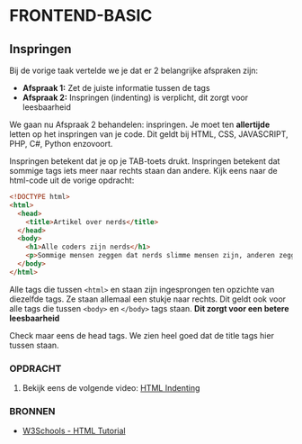 # FRONTEND-BASIC

## Inspringen

Bij de vorige taak vertelde we je dat er 2 belangrijke afspraken zijn:

- __Afspraak 1:__ Zet de juiste informatie tussen de tags
- __Afspraak 2:__ Inspringen (indenting) is verplicht, dit zorgt voor leesbaarheid

We gaan nu Afspraak 2 behandelen: inspringen. Je moet ten __allertijde__ letten op het inspringen van je code. Dit geldt bij HTML, CSS, JAVASCRIPT, PHP, C#, Python enzovoort.

Inspringen betekent dat je op je TAB-toets drukt. Inspringen betekent dat sommige tags iets meer naar rechts staan dan andere.
Kijk eens naar de html-code uit de vorige opdracht:

```html
<!DOCTYPE html>
<html>
  <head>
    <title>Artikel over nerds</title>
  </head>
  <body>
    <h1>Alle coders zijn nerds</h1>
    <p>Sommige mensen zeggen dat nerds slimme mensen zijn, anderen zeggen dat nerds gewoon nieuwsgierige mensen zijn.</p>
  </body>
</html>
```

Alle tags die tussen `<html>` en </html> staan zijn ingesprongen ten opzichte van diezelfde tags. Ze staan allemaal een stukje naar rechts. Dit geldt ook voor alle tags die tussen `<body>` en `</body>` tags staan. __Dit zorgt voor een betere leesbaarheid__

Check maar eens de head tags. We zien heel goed dat de title tags hier tussen staan.

### OPDRACHT

1. Bekijk eens de volgende video: [HTML Indenting](https://www.youtube.com/watch?v=FV2td6KJNVA)

### BRONNEN

- [W3Schools - HTML Tutorial](https://www.w3schools.com/html/)
